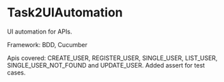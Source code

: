 # Task2UIAutomation

UI automation for APIs.

Framework: BDD, Cucumber


Apis covered: CREATE_USER, REGISTER_USER, SINGLE_USER, LIST_USER, SINGLE_USER_NOT_FOUND and UPDATE_USER.
Added assert for test cases.
